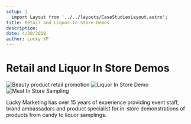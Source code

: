 ```yaml
---
setup: |
  import Layout from '../../layouts/CaseStudiesLayout.astro';
title: Retail and Liquor In Store Demos
description:
date: 4/30/2019
author: Lucky XP
---
```


# Retail and Liquor In Store Demos

![Beauty product retail promotion](https://edrosillo.sirv.com/Case%20Studies/InStoreRetailDemo/InStoreRetailDemo4.png)
![Liquor In Store Demo](https://edrosillo.sirv.com/Case%20Studies/InStoreRetailDemo/InStoreRetailDemo1.jpg)
![Meat In Store Sampling](https://edrosillo.sirv.com/Case%20Studies/InStoreRetailDemo/InStoreRetailDemo2.png)

Lucky Marketing has over 15 years of experience providing event staff, brand ambassadors and product specialist for in-store demonstrations of products from candy to liquor samplings.
